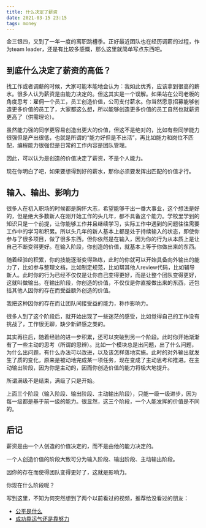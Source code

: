 ```yaml
---
title: 什么决定了薪资
date: 2021-03-15 23:15
tags: money
---
```


金三银四，又到了一年一度的离职跳槽季。正好最近团队也在经历调薪的过程，作为team leader，还是有比较多感慨，那么这里就简单写点东西吧。

## 到底什么决定了薪资的高低？

找工作或者调薪的时候，大家可能本能地会认为：我如此优秀，应该拿到很高的薪水。很多人认为薪资是由能力决定的。但这其实是一个误解。如果站在公司老板的角度思考：雇佣一个员工，员工创造价值，公司支付薪水。你当然愿意招募能够创造更多价值的员工了，大家都这么想，所以能够创造更多价值的员工自然也就薪资更高了（供需理论）。

虽然能力强的同学更容易创造出更大的价值，但这不是绝对的，比如有些同学能力很强但是产出很低，也就是所谓的“能力好但是不出活”，再比如能力和岗位不匹配，编程能力很强但是日常的工作内容是团队管理。

因此，可以认为是创造的价值决定了薪资，不是个人能力。

现在你明白了吧，如果要想得到好的薪水，那你必须要发挥出匹配的价值才行。

## 输入、输出、影响力

很多人在初入职场的时候都是胸怀大志，希望能够干出一番大事业，这个想法是好的，但是绝大多数新人在刚开始工作的头几年，都不具备这个能力。学校里学到的知识只是一个前提，让你能够工作并且继续学习，实际工作中遇到的问题往往需要工作中的学习和积累。所以头几年的新人基本上都是处于持续输入的状态，即使你参与了很多项目，做了很多东西，但你依然是在输入，因为你的行为从本质上是让自己不断变得更好。在输入阶段，你创造的价值，就基本上等于你做出来的东西。

随着经验的积累，你的技能逐渐变得熟练，此时的你就可以开始具备向外输出的能力了，比如参与整理文档，比如制定规范，比如帮其他人review代码，比如辅导新人。此时你的行为已经不仅仅是让你自己变得更好，而是让整个团队变得更好，这就叫做输出。在输出阶段，你创造的价值，不仅仅是你直接做出来的东西，还包括其他人因你的存在而受益额外创造的价值。

我把这种因你的存在而让团队间接受益的能力，称作影响力。

很多人到了这个阶段后，就开始出现了一些迷茫的感受，比如觉得自己的工作没有挑战了，工作很无聊，缺少新鲜感之类的。

其实再往后，随着经验的进一步积累，还可以突破到另一个阶段。此时你开始渐渐有了一些主动的思考（所谓的思辨）。比如一个模块总是出问题，出了什么问题，为什么出问题，有什么办法可以改进，以及该怎样落地实施。此时的对外输出就发生了质的变化，原来是被动地完成某一项任务，现在变成了主动思考和推进。在主动输出阶段，因为你是主动的，因而你创造价值的能力将极大地提升。

所谓满级不是结束，满级了只是开始。

上面三个阶段（输入阶段、输出阶段、主动输出阶段），只能一级一级进步，因为每一级都是基于前一级的能力。很显然，这三个阶段，一个人能发挥的价值是不同的。

## 后记

薪资是由一个人创造的价值决定的，而不是由他的能力决定的。

一个人创造价值的阶段大致可分为输入阶段、输出阶段、主动输出阶段。

因你的存在而使得团队变得更好了，这就是影响力。

你现在什么阶段呢？

写到这里，不知为何突然想到了两个以前看过的视频，推荐给没看过的朋友：

- [公平是什么](https://www.ted.com/talks/michael_sandel_the_lost_art_of_democratic_debate/transcript#t-112959)
- [成功靠运气还是靠努力](https://www.bilibili.com/video/BV1pk4y1y7Bo)

